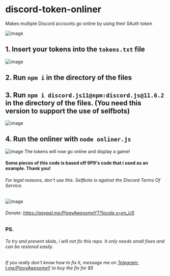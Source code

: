 # discord-token-onliner
Makes multiple Discord accounts go online  by using their 0Auth token 

![image](https://user-images.githubusercontent.com/48888771/124753021-cb741380-df28-11eb-856a-f12385b65281.png)
## 1. Insert your tokens into the `tokens.txt` file

![image](https://user-images.githubusercontent.com/48888771/124749426-7fbf6b00-df24-11eb-9f34-c9b1976c628c.png)

## 2. Run `npm i` in the directory of the files


## 3. Run `npm i discord.js11@npm:discord.js@11.6.2` in the directory of the files. (You need this version to support the use of selfbots)

![image](https://user-images.githubusercontent.com/48888771/124750595-f27d1600-df25-11eb-95b2-671da71dbf85.png)


## 4. Run the onliner with `node onliner.js`


![image](https://user-images.githubusercontent.com/48888771/124753021-cb741380-df28-11eb-856a-f12385b65281.png)
The tokens will now go online and display a game!

#### Some pieces of this code is based off 9P9's code that i used as an example. Thank you!
###### For legal reasons, don't use this. Selfbots is against the Discord Terms Of Service.

![image](https://user-images.githubusercontent.com/48888771/124753384-36bde580-df29-11eb-89a8-30298c688608.png)

###### Donate: https://paypal.me/PiggyAwesomeYT?locale.x=en_US



### PS.

###### To try and prevent skids, i will not fix this repo. It only needs small fixes and can be restored easily. 

###### If you really don't know how to fix it, message me on [Telegram: t.me/PigyyAwesomeY](https://t.me/PigyyAwesomeYT) to buy the fix for $5


